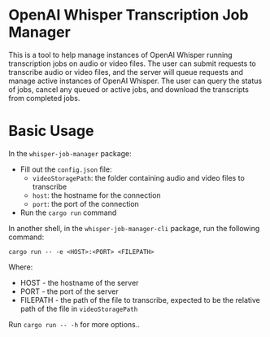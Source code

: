 # OpenAI Whisper Transcription Job Manager

This is a tool to help manage instances of OpenAI Whisper running transcription jobs on audio or video files. The user can submit requests to transcribe audio or video files, and the server will queue requests and manage active instances of OpenAI Whisper. The user can query the status of jobs, cancel any queued or active jobs, and download the transcripts from completed jobs.

# Basic Usage

In the `whisper-job-manager` package:  
* Fill out the `config.json` file:
  * `videoStoragePath`: the folder containing audio and video files to transcribe
  * `host`: the hostname for the connection
  * `port`: the port of the connection
* Run the `cargo run` command

In another shell, in the `whisper-job-manager-cli` package, run the following command:

`cargo run -- -e <HOST>:<PORT> <FILEPATH>`

Where:
* HOST - the hostname of the server
* PORT - the port of the server
* FILEPATH - the path of the file to transcribe, expected to be the relative path of the file in `videoStoragePath`

Run `cargo run -- -h` for more options..